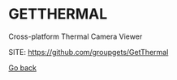 # GETTHERMAL
 
 Cross-platform Thermal Camera Viewer
 
 SITE: https://github.com/groupgets/GetThermal

 [Go back](https://portable-linux-apps.github.io/apps.html)

